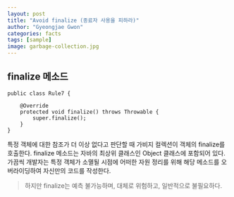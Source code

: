 ```yaml
---
layout: post
title: "Avoid finalize (종료자 사용을 피하라)"
author: "Gyeongjae Gwon"
categories: facts
tags: [sample]
image: garbage-collection.jpg
---
```


## finalize 메소드

<pre class="line-numbers"><code class="language-java" data-start="1">public class Rule7 {

	@Override
	protected void finalize() throws Throwable {
		super.finalize();
	}
}
</code></pre>


특정 객체에 대한 참조가 더 이상 없다고 판단할 때 가비지 컬렉션이 객체의 finalize를 호출한다.
finalize 메소드는 자바의 최상위 클래스인 Object 클래스에 포함되어 있다. 
가끔씩 개발자는 특정 객체가 소멸될 시점에 어떠한 자원 정리를 위해 해당 메소드를 오버라이딩하여 자신만의 코드를 작성한다.


> 하지만 finalize는 예측 불가능하며, 대체로 위험하고, 일반적으로 불필요하다.

